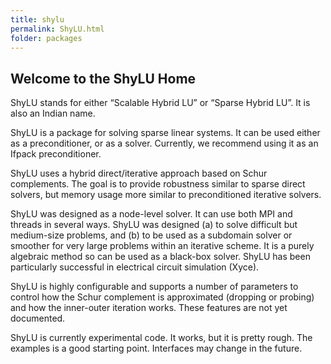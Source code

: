 ```yaml
---
title: shylu
permalink: ShyLU.html
folder: packages
---
```


## Welcome to the ShyLU Home

ShyLU stands for either “Scalable Hybrid LU” or “Sparse Hybrid LU”. It is also an Indian name.

ShyLU is a package for solving sparse linear systems. It can be used either as a preconditioner, or as a solver. Currently, we recommend using it as an Ifpack preconditioner.

ShyLU uses a hybrid direct/iterative approach based on Schur complements. The goal is to provide robustness similar to sparse direct solvers, but memory usage more similar to preconditioned iterative solvers.

ShyLU was designed as a node-level solver. It can use both MPI and threads in several ways. ShyLU was designed (a) to solve difficult but medium-size problems, and (b) to be used as a subdomain solver or smoother for very large problems within an iterative scheme. It is a purely algebraic method so can be used as a black-box solver. ShyLU has been particularly successful in electrical circuit simulation (Xyce).

ShyLU is highly configurable and supports a number of parameters to control how the Schur complement is approximated (dropping or probing) and how the inner-outer iteration works. These features are not yet documented.

ShyLU is currently experimental code. It works, but it is pretty rough. The examples is a good starting point. Interfaces may change in the future.